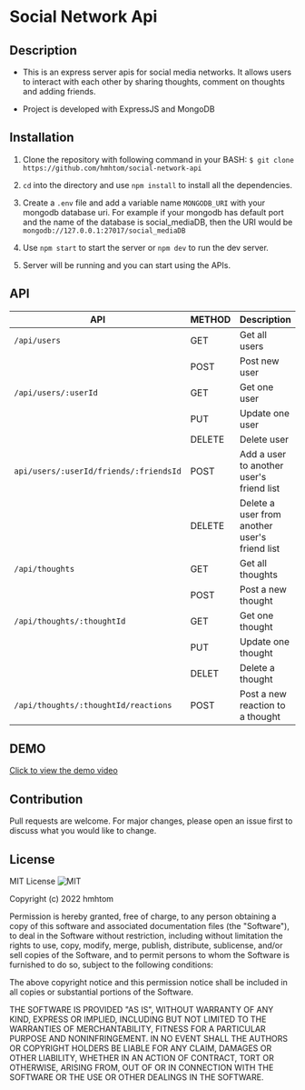 # Social Network Api

## Description

- This is an express server apis for social media networks. It allows users to interact with each other by sharing thoughts, comment on thoughts and adding friends.

- Project is developed with ExpressJS and MongoDB

## Installation

1. Clone the repository with following command in your BASH:
   `$ git clone https://github.com/hmhtom/social-network-api`

2. `cd` into the directory and use `npm install` to install all the dependencies.

3. Create a `.env` file and add a variable name `MONGODB_URI` with your mongodb database uri. For example if your mongodb has default port and the name of the database is social_mediaDB, then the URI would be `mongodb://127.0.0.1:27017/social_mediaDB`

4. Use `npm start` to start the server or `npm dev` to run the dev server.

5. Server will be running and you can start using the APIs.

## API

| API                                    | METHOD | Description                                   |
| -------------------------------------- | ------ | --------------------------------------------- |
| `/api/users`                           | GET    | Get all users                                 |
|                                        | POST   | Post new user                                 |
| `/api/users/:userId`                   | GET    | Get one user                                  |
|                                        | PUT    | Update one user                               |
|                                        | DELETE | Delete user                                   |
| `api/users/:userId/friends/:friendsId` | POST   | Add a user to another user's friend list      |
|                                        | DELETE | Delete a user from another user's friend list |
| `/api/thoughts`                        | GET    | Get all thoughts                              |
|                                        | POST   | Post a new thought                            |
| `/api/thoughts/:thoughtId`             | GET    | Get one thought                               |
|                                        | PUT    | Update one thought                            |
|                                        | DELET  | Delete a thought                              |
| `/api/thoughts/:thoughtId/reactions`   | POST   | Post a new reaction to a thought              |

## DEMO

[Click to view the demo video](https://watch.screencastify.com/v/cjvkkgL886SfnuZoToju)

## Contribution

Pull requests are welcome. For major changes, please open an issue first to discuss what you would like to change.

## License

MIT License ![MIT](https://img.shields.io/github/license/hmhtom/social-network-api?style=plastic)

Copyright (c) 2022 hmhtom

Permission is hereby granted, free of charge, to any person obtaining a copy
of this software and associated documentation files (the "Software"), to deal
in the Software without restriction, including without limitation the rights
to use, copy, modify, merge, publish, distribute, sublicense, and/or sell
copies of the Software, and to permit persons to whom the Software is
furnished to do so, subject to the following conditions:

The above copyright notice and this permission notice shall be included in all
copies or substantial portions of the Software.

THE SOFTWARE IS PROVIDED "AS IS", WITHOUT WARRANTY OF ANY KIND, EXPRESS OR
IMPLIED, INCLUDING BUT NOT LIMITED TO THE WARRANTIES OF MERCHANTABILITY,
FITNESS FOR A PARTICULAR PURPOSE AND NONINFRINGEMENT. IN NO EVENT SHALL THE
AUTHORS OR COPYRIGHT HOLDERS BE LIABLE FOR ANY CLAIM, DAMAGES OR OTHER
LIABILITY, WHETHER IN AN ACTION OF CONTRACT, TORT OR OTHERWISE, ARISING FROM,
OUT OF OR IN CONNECTION WITH THE SOFTWARE OR THE USE OR OTHER DEALINGS IN THE
SOFTWARE.
